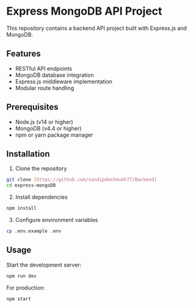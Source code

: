 # Express MongoDB API Project

This repository contains a backend API project built with Express.js and MongoDB.

## Features

- RESTful API endpoints
- MongoDB database integration
- Express.js middleware implementation
- Modular route handling

## Prerequisites

- Node.js (v14 or higher)
- MongoDB (v4.4 or higher)
- npm or yarn package manager

## Installation

1. Clone the repository
```bash
git clone [https://github.com/sandipdeshmukh77/Backend]
cd express-mongoDB
```

2. Install dependencies
```bash
npm install
```

3. Configure environment variables
```bash
cp .env.example .env
```

## Usage

Start the development server:
```bash
npm run dev
```

For production:
```bash
npm start
```